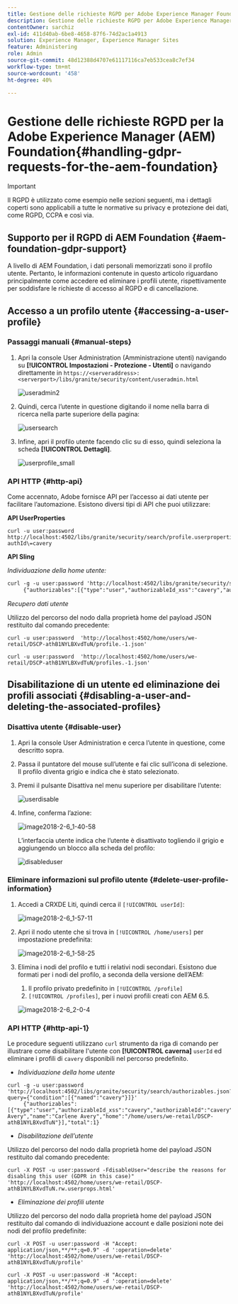 ```yaml
---
title: Gestione delle richieste RGPD per Adobe Experience Manager Foundation
description: Gestione delle richieste RGPD per Adobe Experience Manager Foundation
contentOwner: sarchiz
exl-id: 411d40ab-6be8-4658-87f6-74d2ac1a4913
solution: Experience Manager, Experience Manager Sites
feature: Administering
role: Admin
source-git-commit: 48d12388d4707e61117116ca7eb533cea8c7ef34
workflow-type: tm+mt
source-wordcount: '458'
ht-degree: 40%

---
```


# Gestione delle richieste RGPD per la Adobe Experience Manager (AEM) Foundation{#handling-gdpr-requests-for-the-aem-foundation}

>[!IMPORTANT]
>
>Il RGPD è utilizzato come esempio nelle sezioni seguenti, ma i dettagli coperti sono applicabili a tutte le normative su privacy e protezione dei dati, come RGPD, CCPA e così via.

## Supporto per il RGPD di AEM Foundation {#aem-foundation-gdpr-support}

A livello di AEM Foundation, i dati personali memorizzati sono il profilo utente. Pertanto, le informazioni contenute in questo articolo riguardano principalmente come accedere ed eliminare i profili utente, rispettivamente per soddisfare le richieste di accesso al RGPD e di cancellazione.

## Accesso a un profilo utente {#accessing-a-user-profile}

### Passaggi manuali {#manual-steps}

1. Apri la console User Administration (Amministrazione utenti) navigando su **[!UICONTROL Impostazioni - Protezione - Utenti]** o navigando direttamente in `https://<serveraddress>:<serverport>/libs/granite/security/content/useradmin.html`

   ![useradmin2](assets/useradmin2.png)

1. Quindi, cerca l’utente in questione digitando il nome nella barra di ricerca nella parte superiore della pagina:

   ![usersearch](assets/usersearch.png)

1. Infine, apri il profilo utente facendo clic su di esso, quindi seleziona la scheda **[!UICONTROL Dettagli]**.

   ![userprofile_small](assets/userprofile_small.png)

### API HTTP {#http-api}

Come accennato, Adobe fornisce API per l’accesso ai dati utente per facilitare l’automazione. Esistono diversi tipi di API che puoi utilizzare:

**API UserProperties**

```shell
curl -u user:password http://localhost:4502/libs/granite/security/search/profile.userproperties.json\?authId\=cavery
```

**API Sling**

*Individuazione della home utente:*

```xml
curl -g -u user:password 'http://localhost:4502/libs/granite/security/search/authorizables.json?query={"condition":[{"named":"cavery"}]}'
     {"authorizables":[{"type":"user","authorizableId_xss":"cavery","authorizableId":"cavery","name_xss":"Carlene Avery","name":"Carlene Avery","home":"/home/users/we-retail/DSCP-athB1NYLBXvdTuN"}],"total":1}
```

*Recupero dati utente*

Utilizzo del percorso del nodo dalla proprietà home del payload JSON restituito dal comando precedente:

```shell
curl -u user:password  'http://localhost:4502/home/users/we-retail/DSCP-athB1NYLBXvdTuN/profile.-1.json'
```

```shell
curl -u user:password  'http://localhost:4502/home/users/we-retail/DSCP-athB1NYLBXvdTuN/profiles.-1.json'
```

## Disabilitazione di un utente ed eliminazione dei profili associati {#disabling-a-user-and-deleting-the-associated-profiles}

### Disattiva utente {#disable-user}

1. Apri la console User Administration e cerca l’utente in questione, come descritto sopra.
1. Passa il puntatore del mouse sull’utente e fai clic sull’icona di selezione. Il profilo diventa grigio e indica che è stato selezionato.

1. Premi il pulsante Disattiva nel menu superiore per disabilitare l’utente:

   ![userdisable](assets/userdisable.png)

1. Infine, conferma l’azione:

   ![image2018-2-6_1-40-58](assets/image2018-2-6_1-40-58.png)

   L’interfaccia utente indica che l’utente è disattivato togliendo il grigio e aggiungendo un blocco alla scheda del profilo:

   ![disableduser](assets/disableduser.png)

### Eliminare informazioni sul profilo utente {#delete-user-profile-information}

1. Accedi a CRXDE Liti, quindi cerca il `[!UICONTROL userId]`:

   ![image2018-2-6_1-57-11](assets/image2018-2-6_1-57-11.png)

1. Apri il nodo utente che si trova in `[!UICONTROL /home/users]` per impostazione predefinita:

   ![image2018-2-6_1-58-25](assets/image2018-2-6_1-58-25.png)

1. Elimina i nodi del profilo e tutti i relativi nodi secondari. Esistono due formati per i nodi del profilo, a seconda della versione dell’AEM:

   1. Il profilo privato predefinito in `[!UICONTROL /profile]`
   1. `[!UICONTROL /profiles]`, per i nuovi profili creati con AEM 6.5.

   ![image2018-2-6_2-0-4](assets/image2018-2-6_2-0-4.png)

### API HTTP {#http-api-1}

Le procedure seguenti utilizzano `curl` strumento da riga di comando per illustrare come disabilitare l&#39;utente con **[!UICONTROL caverna]** `userId` ed eliminare i profili di `cavery` disponibili nel percorso predefinito.

* *Individuazione della home utente*

```shell
curl -g -u user:password 'http://localhost:4502/libs/granite/security/search/authorizables.json?query={"condition":[{"named":"cavery"}]}'
     {"authorizables":[{"type":"user","authorizableId_xss":"cavery","authorizableId":"cavery","name_xss":"Carlene Avery","name":"Carlene Avery","home":"/home/users/we-retail/DSCP-athB1NYLBXvdTuN"}],"total":1}
```

* *Disabilitazione dell’utente*

Utilizzo del percorso del nodo dalla proprietà home del payload JSON restituito dal comando precedente:

```shell
curl -X POST -u user:password -FdisableUser="describe the reasons for disabling this user (GDPR in this case)" 'http://localhost:4502/home/users/we-retail/DSCP-athB1NYLBXvdTuN.rw.userprops.html'
```

* *Eliminazione dei profili utente*

Utilizzo del percorso del nodo dalla proprietà home del payload JSON restituito dal comando di individuazione account e dalle posizioni note dei nodi del profilo predefinite:

```shell
curl -X POST -u user:password -H "Accept: application/json,**/**;q=0.9" -d ':operation=delete' 'http://localhost:4502/home/users/we-retail/DSCP-athB1NYLBXvdTuN/profile'
```

```shell
curl -X POST -u user:password -H "Accept: application/json,**/**;q=0.9" -d ':operation=delete' 'http://localhost:4502/home/users/we-retail/DSCP-athB1NYLBXvdTuN/profile'
```
